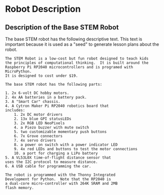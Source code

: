 # Robot Description

## Description of the Base STEM Robot

The base STEM robot has the following descriptive text.  This text is important because it is used as a "seed" to generate lesson plans about the robot.

```linenums="0"
The STEM Robot is a low-cost but fun robot designed to teach kids
the principles of computational thinking.  It is built around the
Raspberry Pi RP2040 microcontrollers and is programed with MicroPython.
It is designed to cost under $19.

The base STEM robot has the following parts:

1. 2x 6-volt DC hobby motors.
2. 4x AA batteries in a battery pack.
3. A "Smart Car" chassis.
4. A Cytron Maker Pi RP2040 robotics board that
includes:
    1. 2x DC motor drivers
    2. 13x blue GPI statusLEDs
    3. 2x RGB LED NeoPixels
    4. a Piezo buzzer with mute switch
    5. two customizable momentary push buttons
    6. 7x Grove connectors
    7. 4x servo drivers
    8. a power on switch with a power indicator LED
    9. 4x red LEDs and buttons to test the motor connections
    10. a port for charging a LiPo battery
5. A VL53L0X time-of-flight distance sensor that
uses the I2C protocol to measure distance.
6. A USB cable for programming the car.

The robot is programmed with the Thonny Integrated
Development for Python.  Note that the RP2040 is
a dual-core micro-controller with 264K SRAM and 2MB
flash memory.
```